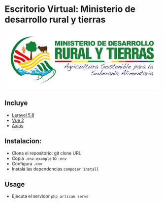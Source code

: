 # Escritorio Virtual: Ministerio de desarrollo rural y tierras
![alt text](https://github.com/feliking/EscritorioVirtual/blob/master/public/images/logo.png?raw=true)
## Incluye
* [Laravel 5.8](https://laravel.com/docs/5.8)
* [Vue 2](https://vuejs.org)
* [Axios](https://github.com/mzabriskie/axios)

## Instalacion:
* Clona el repositorio: git clone URL
* Copia `.env.example` to `.env`
* Configura `.env`
* Instala las dependencias `composer install`

## Usage
* Ejecuta el servidor `php artisan serve`